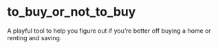 # to_buy_or_not_to_buy
A playful tool to help you figure out if you’re better off buying a home or renting and saving.
